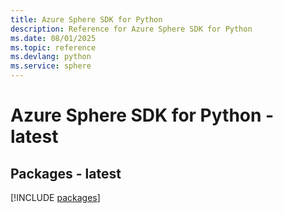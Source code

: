 ```yaml
---
title: Azure Sphere SDK for Python
description: Reference for Azure Sphere SDK for Python
ms.date: 08/01/2025
ms.topic: reference
ms.devlang: python
ms.service: sphere
---
```

# Azure Sphere SDK for Python - latest
## Packages - latest
[!INCLUDE [packages](sphere-index.md)]